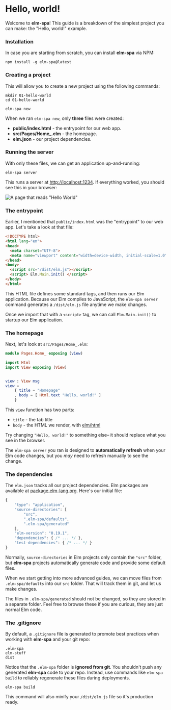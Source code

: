 # Hello, world!

Welcome to __elm-spa__! This guide is a breakdown of the simplest project you can make: the "Hello, world!" example.

### Installation

In case you are starting from scratch, you can install __elm-spa__ via NPM:

```terminal
npm install -g elm-spa@latest
```

### Creating a project

This will allow you to create a new project using the following commands:

```
mkdir 01-hello-world
cd 01-hello-world

elm-spa new
```




When we ran `elm-spa new`, only __three__ files were created:

- __public/index.html__ - the entrypoint for our web app.
- __src/Pages/Home\_.elm__ - the homepage.
- __elm.json__ - our project dependencies.

### Running the server

With only these files, we can get an application up-and-running:

```terminal
elm-spa server
```

This runs a server at [http://localhost:1234](http://localhost:1234). If everything worked, you should see this in your browser:

![A page that reads "Hello World"](/content/images/01-hello-world.png)


### The entrypoint

Earlier, I mentioned that `public/index.html` was the "entrypoint" to our web app. Let's take a look at that file:

```html
<!DOCTYPE html>
<html lang="en">
<head>
  <meta charset="UTF-8">
  <meta name="viewport" content="width=device-width, initial-scale=1.0">
</head>
<body>
  <script src="/dist/elm.js"></script>
  <script> Elm.Main.init() </script>
</body>
</html>
```

This HTML file defines some standard tags, and then runs our Elm application. Because our Elm compiles to JavaScript, the `elm-spa server` command generates a `/dist/elm.js` file anytime we make changes.

Once we import that with a `<script>` tag, we can call `Elm.Main.init()` to startup our Elm application.

### The homepage

Next, let's look at `src/Pages/Home_.elm`:

```elm
module Pages.Home_ exposing (view)

import Html
import View exposing (View)


view : View msg
view =
    { title = "Homepage"
    , body = [ Html.text "Hello, world!" ]
    }
```

This `view` function has two parts:
- `title` - the tab title
- `body` - the HTML we render, with [elm/html](https://package.elm-lang.org/packages/elm/html/latest/)

Try changing `"Hello, world!"` to something else– it should replace what you see in the browser. 

The `elm-spa server` you ran is designed to __automatically refresh__ when your Elm code changes, but you _may_ need to refresh manually to see the change.

### The dependencies

The `elm.json` tracks all our project dependencies. Elm packages are available at [package.elm-lang.org](https://package.elm-lang.org/). Here's our initial file:

```js
{
    "type": "application",
    "source-directories": [
        "src",
        ".elm-spa/defaults",
        ".elm-spa/generated"
    ],
    "elm-version": "0.19.1",
    "dependencies": { /* ... */ },
    "test-dependencies": { /* ... */ }
}
```

Normally, `source-directories` in Elm projects only contain the `"src"` folder, but __elm-spa__ projects automatically generate code and provide some default files.

When we start getting into more advanced guides, we can move files from `.elm-spa/defaults` into our `src` folder. That will track them in git, and let us make changes.

The files in `.elm-spa/generated` should not be changed, so they are stored in a separate folder. Feel free to browse these if you are curious, they are just normal Elm code.


### The .gitignore

By default, a `.gitignore` file is generated to promote best practices when working with __elm-spa__ and your git repo:

```
.elm-spa
elm-stuff
dist
```

Notice that the `.elm-spa` folder is __ignored from git__. You shouldn't push any generated __elm-spa__ code to your repo. Instead, use commands like `elm-spa build` to reliably regenerate these files during deployments.

```terminal
elm-spa build
```

This command will also minify your `/dist/elm.js` file so it's production ready.

